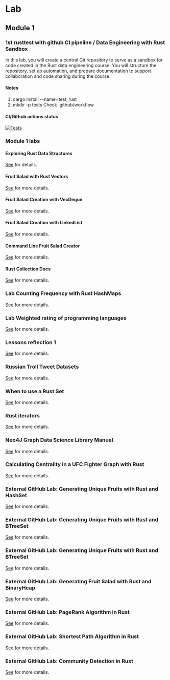 # Lab

## Module 1

### 1st rusttest with github CI pipeline / Data Engineering with Rust Sandbox

In this lab, you will create a central Git repository to serve as a sandbox for code created in the Rust data engineering course. You will structure the repository, set up automation, and prepare documentation to support collaboration and code sharing during the course.

#### Notes
1. cargo install --name=test_rust
2. mkdir -p tests
Check .github/workflow

#### CI/Github actions status
[![Tests](https://github.com/rojala/test_rst_mod_/actions/workflows/test.yml/badge.svg)](https://github.com/rojala/test_rst_mod_/actions/workflows/test.yml)


### Module 1 labs
#### Exploring Rust Data Structures
[See](module1/lab1_rust_data_structures/README.md) for details.

#### Fruit Salad with Rust Vectors
[See](module1/fruit-salad/Readme.md) for more details.

#### Fruit Salad Creation with VecDeque
[See](module1/fruit-salad-vecdeq/Readme.md) for more details.

#### Fruit Salad Creation with LinkedList
[See](module1/fruit-salad-linkedlist/Readme.md) for more details.

#### Command Line Fruit Salad Creator
[See](module1/fruit-salad-cli/Readme.md) for more details.

#### Rust Collection Docs
[See](module1/rust-collection-docs/Readme.md) for more details.

### Lab Counting Frequency with Rust HashMaps
[See](module1/counting-frequency/Readme.md) for more details.

### Lab Weighted rating of programming languages
[See](module1/weighted-rating-of-programminglanguages/Readme.md) for more details.

### Lessons reflection 1
[See](module1/lessons-reflection-1/Readme.md) for more details.

### Russian Troll Tweet Datasets
[See](module1/rus-troll-tweet-dataset/Readme.md) for more details.

### When to use a Rust Set
[See](module1/when-to-use-rust-set/Readme.md) for more details.

### Rust iterators
[See](module1/rust-iterators/Readme.md) for more details.

### Neo4J Graph Data Science Library Manual
[See](module1/neo4j/Readme.md) for more details.

### Calculating Centrality in a UFC Fighter Graph with Rust
[See](module1/calculating-centrality/Readme.md) for more details.

### External GitHub Lab: Generating Unique Fruits with Rust and HashSet
[See](module1/hashset-fruit/Readme.md) for more details.

### External GitHub Lab: Generating Unique Fruits with Rust and BTreeSet
[See](module1/btreeset-fruit/Readme.md) for more details.

### External GitHub Lab: Generating Unique Fruits with Rust and BTreeSet
[See](module1/btreeset-fruit/Readme.md) for more details.

### External GitHub Lab: Generating Fruit Salad with Rust and BinaryHeap
[See](module1/binaryheap-fruit/Readme.md) for more details.

### External GitHub Lab: PageRank Algorithm in Rust
[See](module1/pagerank/Readme.md) for more details.

### External GitHub Lab: Shortest Path Algorithm in Rust
[See](module1/lisbon-shortest-path/Readme.md) for more details.

### External GitHub Lab: Community Detection in Rust
[See](module1/community-detection/Readme.md) for more details.
